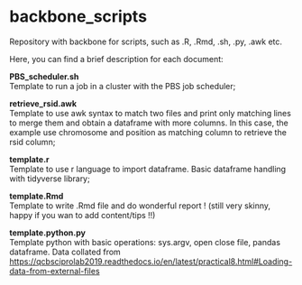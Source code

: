 # backbone_scripts
Repository with backbone for scripts, such as .R, .Rmd, .sh, .py, .awk etc.

Here, you can find a brief description for each document:

**PBS_scheduler.sh**<br/>
Template to run a job in a cluster with the PBS job scheduler;

**retrieve_rsid.awk**<br/>
Template to use awk syntax to match two files and print only matching lines to merge them and obtain a dataframe with more columns. In this case, the example use chromosome and position as matching column to retrieve the rsid column;
 
**template.r**<br/>
Template to use r language to import dataframe. Basic dataframe handling with tidyverse library;

**template.Rmd**<br/>
Template to write .Rmd file and do wonderful report ! (still very skinny, happy if you wan to add content/tips !!)

**template.python.py**<br/>
Template python with basic operations: sys.argv, open close file, pandas dataframe. Data collated from https://qcbsciprolab2019.readthedocs.io/en/latest/practical8.html#Loading-data-from-external-files
